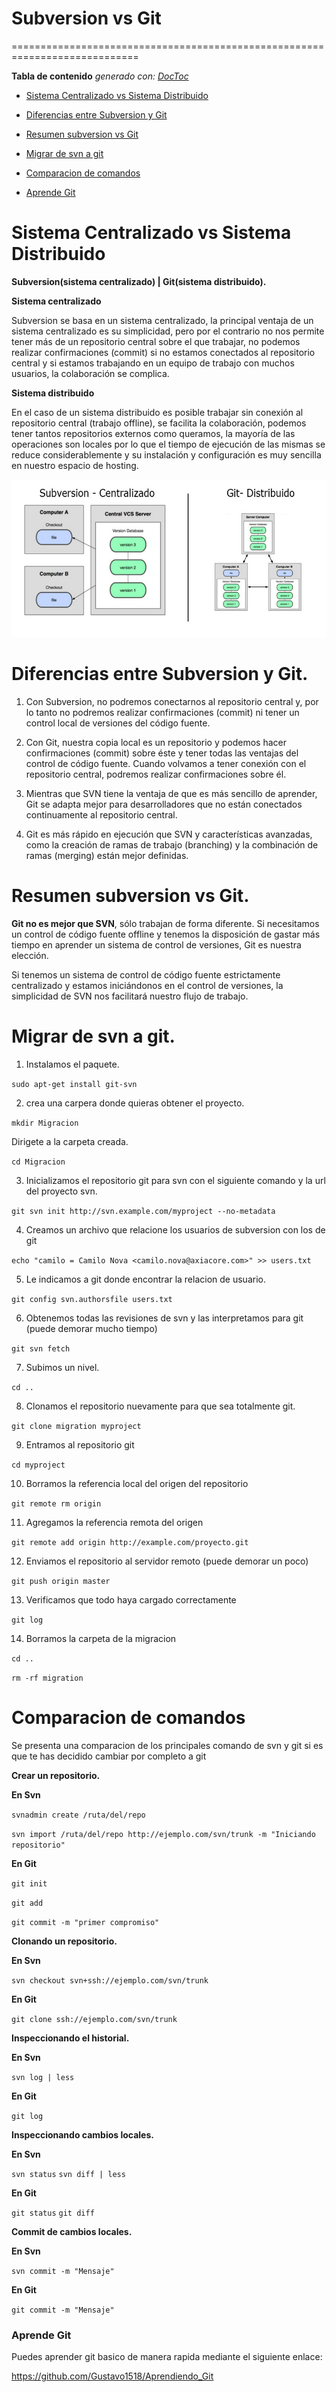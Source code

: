 # Subversion vs Git

============================================================================

<!-- START doctoc generado TOC por favor mantenga el comentario aquí para permitir la actualización automática ->
<!-- NO EDITE ESTA SECCIÓN, EN LUGAR RE-RUN doctoc PARA ACTUALIZAR -->

**Tabla de contenido**  *generado con: [DocToc](https://github.com/thlorenz/doctoc)*

- [Sistema Centralizado vs Sistema Distribuido](#sistema-centralizado-vs-sistema-distribuido)

- [Diferencias entre Subversion y Git](#diferencias-entre-subversion-y-git)
- [Resumen subversion vs Git](#resumen-subversion-vs-git)
- [Migrar de svn a git](#migrar-de-svn-a-git)
- [Comparacion de comandos](#comparacion-de-comandos)
- [Aprende Git](#aprende-git)

<!-- END doctoc generó TOC por favor mantenga un comentario aquí para permitir la actualización automática -->

# Sistema Centralizado vs Sistema Distribuido

**Subversion(sistema centralizado)  | Git(sistema distribuido).**

**Sistema centralizado**

Subversion se basa en un sistema centralizado, la principal ventaja de un sistema centralizado es su simplicidad, pero por el contrario no nos permite tener más de un repositorio central sobre el que trabajar, no podemos realizar confirmaciones (commit) si no estamos conectados al repositorio central y si estamos trabajando en un equipo de trabajo con muchos usuarios, la colaboración se complica.

**Sistema distribuido**

En el caso de un sistema distribuido es posible trabajar sin conexión al repositorio central (trabajo offline), se facilita la colaboración, podemos tener tantos repositorios externos como queramos, la mayoría de las operaciones son locales por lo que el tiempo de ejecución de las mismas se reduce considerablemente y su instalación y configuración es muy sencilla en nuestro espacio de hosting.

![Tipos de sistemas](Imagenes/sistemas.jpg)

# Diferencias entre Subversion y Git.

1. Con Subversion, no podremos conectarnos al repositorio central y, por lo tanto no podremos realizar confirmaciones (commit) ni tener un control local de versiones del código fuente.

2. Con Git, nuestra copia local es un repositorio y podemos hacer confirmaciones (commit) sobre éste y tener todas las ventajas del control de código fuente. Cuando volvamos a tener conexión con el repositorio central, podremos realizar confirmaciones sobre él.

3. Mientras que SVN tiene la ventaja de que es más sencillo de aprender, Git se adapta mejor para desarrolladores que no están conectados continuamente al repositorio central.

4. Git es más rápido en ejecución que SVN y características avanzadas, como la creación de ramas de trabajo (branching) y la combinación de ramas (merging) están mejor definidas.

# Resumen subversion vs Git.

**Git no es mejor que SVN**, sólo trabajan de forma diferente. Si necesitamos un control de código fuente offline y tenemos la disposición de gastar más tiempo en aprender un sistema de control de versiones, Git es nuestra elección.

Si tenemos un sistema de control de código fuente estrictamente centralizado y estamos iniciándonos en el control de versiones, la simplicidad de SVN nos facilitará nuestro flujo de trabajo.

# Migrar de svn a git.

1. Instalamos el paquete.

``` sudo apt-get install git-svn ```

2.  crea una carpera donde quieras obtener el proyecto.

``` mkdir Migracion ```

Dirigete a la carpeta creada.

``` cd Migracion ```

3. Inicializamos el repositorio git para svn con el siguiente comando y la url del proyecto svn.

``` git svn init http://svn.example.com/myproject --no-metadata ```

4. Creamos un archivo que relacione los usuarios de subversion con los de git

``` echo "camilo = Camilo Nova <camilo.nova@axiacore.com>" >> users.txt ```

5. Le indicamos a git donde encontrar la relacion de usuario.

``` git config svn.authorsfile users.txt ```

6. Obtenemos todas las revisiones de svn y las interpretamos para git (puede demorar mucho tiempo)

``` git svn fetch ```

7. Subimos un nivel.
 
``` cd .. ```

8. Clonamos el repositorio nuevamente para que sea totalmente git.

``` git clone migration myproject ```

9. Entramos al repositorio git

``` cd myproject ```

10. Borramos la referencia local del origen del repositorio

``` git remote rm origin ```

11. Agregamos la referencia remota del origen

``` git remote add origin http://example.com/proyecto.git ```

12. Enviamos el repositorio al servidor remoto (puede demorar un poco)

``` git push origin master ```

13. Verificamos que todo haya cargado correctamente

``` git log ```

14. Borramos la carpeta de la migracion

``` cd .. ```

``` rm -rf migration ```

# Comparacion de comandos

Se presenta una comparacion de los principales comando de svn y git si es que te has decidido cambiar por completo a git

**Crear un repositorio.**

**En Svn**

``` svnadmin create /ruta/del/repo ```

``` svn import /ruta/del/repo http://ejemplo.com/svn/trunk -m "Iniciando repositorio" ```

**En Git**

``` git init ```

``` git add ```

``` git commit -m "primer compromiso" ```

**Clonando un repositorio.**

**En Svn**

``` svn checkout svn+ssh://ejemplo.com/svn/trunk ```

**En Git**

``` git clone ssh://ejemplo.com/svn/trunk ```

**Inspeccionando el historial.**

**En Svn**

``` svn log | less ```

**En Git**

``` git log ```

**Inspeccionando cambios locales.**

**En Svn**

``` svn status ```
```svn diff | less  ```

**En Git**

``` git status ```
 ``` git diff ```

**Commit de cambios locales.**

**En Svn**

``` svn commit -m "Mensaje" ```

**En Git**

``` git commit -m "Mensaje" ```

### Aprende Git

Puedes aprender git basico de manera rapida mediante el siguiente enlace:

<https://github.com/Gustavo1518/Aprendiendo_Git>